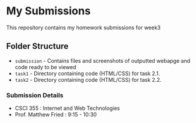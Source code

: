 # My Submissions
This repository contains my homework submissions for week3

## Folder Structure

- `submission` - Contains files and screenshots of outputted webapge and code ready to be viewed
- `task1` - Directory containing code (HTML/CSS) for task 2.1.
- `task2` - Directory containing code (HTML/CSS) for task 2.2.

### Submission Details
- CSCI 355 : Internet and Web Technologies
- Prof. Matthew Fried : 9:15 - 10:30 